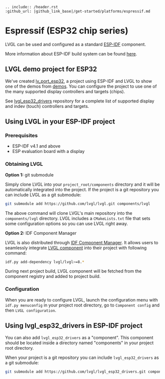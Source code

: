 ```eval_rst
.. include:: /header.rst 
:github_url: |github_link_base|/get-started/platforms/espressif.md
```

# Espressif (ESP32 chip series)
LVGL can be used and configured as a standard [ESP-IDF](https://github.com/espressif/esp-idf) component.

More information about ESP-IDF build system can be found [here](https://docs.espressif.com/projects/esp-idf/en/latest/esp32/api-guides/build-system.html).

## LVGL demo project for ESP32

We've created [lv_port_esp32](https://github.com/lvgl/lv_port_esp32), a project using ESP-IDF and LVGL to show one of the demos from [demos](https://github.com/lvgl/lvgl/demos).
You can configure the project to use one of the many supported display controllers and targets (chips).

See [lvgl_esp32_drivers](https://github.com/lvgl/lvgl_esp32_drivers) repository for a complete list
of supported display and indev (touch) controllers and targets.

## Using LVGL in your ESP-IDF project

### Prerequisites

 * ESP-IDF v4.1 and above
 * ESP evaluation board with a display

### Obtaining LVGL

__Option 1:__ git submodule

Simply clone LVGL into your `project_root/components` directory and it will be automatically integrated into the project.
If the project is a git repository you can include LVGL as a git submodule:

```sh
git submodule add https://github.com/lvgl/lvgl.git components/lvgl
```

The above command will clone LVGL's main repository into the `components/lvgl` directory. LVGL includes a `CMakeLists.txt` file that sets some configuration options so you can use LVGL right away.

__Option 2:__ IDF Component Manager

LVGL is also distributed through [IDF Component Manager](https://docs.espressif.com/projects/esp-idf/en/latest/esp32/api-guides/tools/idf-component-manager.html).
It allows users to seamlessly integrate [LVGL component](https://components.espressif.com/component/lvgl/lvgl) into their project with following command:

```sh
idf.py add-dependency lvgl/lvgl>=8.*
```

During next project build, LVGL component will be fetched from the component registry and added to project build.

### Configuration

When you are ready to configure LVGL, launch the configuration menu with `idf.py menuconfig` in your project root directory, go to `Component config` and then `LVGL configuration`.

## Using lvgl_esp32_drivers in ESP-IDF project

You can also add `lvgl_esp32_drivers` as a "component". This component should be located inside a directory named "components" in your project root directory.

When your project is a git repository you can include `lvgl_esp32_drivers` as a git submodule:

```sh
git submodule add https://github.com/lvgl/lvgl_esp32_drivers.git components/lvgl_esp32_drivers
```
